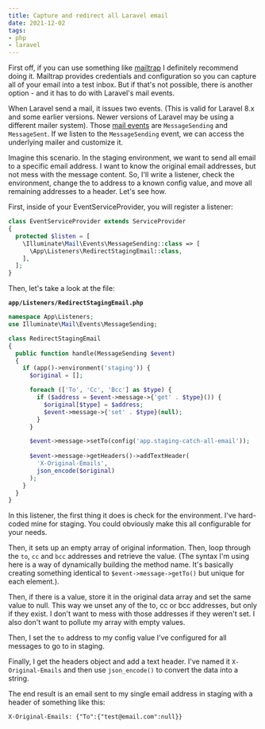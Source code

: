 ```yaml
---
title: Capture and redirect all Laravel email
date: 2021-12-02
tags:
- php
- laravel
---
```

First off, if you can use something like [mailtrap](https://mailtrap.io/) I definitely recommend doing it. Mailtrap provides credentials and configuration so you can capture all of your email into a test inbox. But if that's not possible, there is another option - and it has to do with Laravel's mail events.

<!--more-->

When Laravel send a mail, it issues two events.  (This is valid for Laravel 8.x and some earlier versions.  Newer versions of Laravel may be using a different mailer system).  Those [mail events](https://laravel.com/docs/8.x/mail#events) are `MessageSending` and `MessageSent`.  If we listen to the `MessageSending` event, we can access the underlying mailer and customize it.

Imagine this scenario.  In the staging environment, we want to send all email to a specific email address. I want to know the original email addresses, but not mess with the message content.  So, I'll write a listener, check the environment, change the to address to a known config value, and move all remaining addresses to a header.  Let's see how.

First, inside of your EventServiceProvider, you will register a listener:

```php
class EventServiceProvider extends ServiceProvider
{
  protected $listen = [
    \Illuminate\Mail\Events\MessageSending::class => [
      \App\Listeners\RedirectStagingEmail::class,
    ],
  ];
}
```

Then, let's take a look at the file:

**`app/Listeners/RedirectStagingEmail.php`**
```php
namespace App\Listeners;
use Illuminate\Mail\Events\MessageSending;

class RedirectStagingEmail
{
  public function handle(MessageSending $event)
  {
    if (app()->environment('staging')) {
      $original = [];

      foreach (['To', 'Cc', 'Bcc'] as $type) {
        if ($address = $event->message->{'get' . $type}()) {
          $original[$type] = $address;
          $event->message->{'set' . $type}(null);
        }
      }

      $event->message->setTo(config('app.staging-catch-all-email'));
      
      $event->message->getHeaders()->addTextHeader(
        'X-Original-Emails', 
        json_encode($original)
      );
    }
  }
}
```

In this listener, the first thing it does is check for the environment.  I've hard-coded mine for staging. You could obviously make this all configurable for your needs.

Then, it sets up an empty array of original information.  Then, loop through the `to`, `cc` and `bcc` addresses and retrieve the value.  (The syntax I'm using here is a way of dynamically building the method name.  It's basically creating something identical to `$event->message->getTo()` but unique for each element.). 

Then, if there is a value, store it in the original data array and set the same value to null.  This way we unset any of the to, cc or bcc addresses, but only if they exist. I don't want to mess with those addresses if they weren't set.  I also don't want to pollute my array with empty values.

Then, I set the `to` address to my config value I've configured for all messages to go to in staging.

Finally, I get the headers object and add a text header. I've named it `X-Original-Emails` and then use `json_encode()` to convert the data into a string.

The end result is an email sent to my single email address in staging with a header of something like this:

```
X-Original-Emails: {"To":{"test@email.com":null}}
```